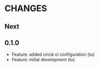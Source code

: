 # CHANGES


## Next

## 0.1.0

- Feature: added circle ci configuration (tu)
- Feature: initial development (tu)
